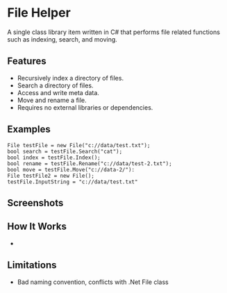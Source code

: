 # File Helper
A single class library item written in C# that performs file related functions such as indexing, search, and moving. 

## Features
- Recursively index a directory of files.
- Search a directory of files.
- Access and write meta data.
- Move and rename a file.
- Requires no external libraries or dependencies.

## Examples
```
File testFile = new File("c://data/test.txt");
bool search = testFile.Search("cat");
bool index = testFile.Index();
bool rename = testFile.Rename("c://data/test-2.txt");
bool move = testFile.Move("c://data-2/"):
File testFile2 = new File();
testFile.InputString = "c://data/test.txt"
```

## Screenshots


## How It Works
- 

## Limitations

- Bad naming convention, conflicts with .Net File class